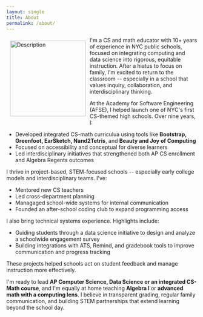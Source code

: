 ```yaml
---
layout: single
title: About
permalink: /about/
---
```

<p style="float: left; margin: 10px;">
  <img src="{{ '/assets/images/headshot.jpg' | relative_url }}" alt="Description" width="200" />
</p>

I'm a CS and math educator with 10+ years of experience in NYC public schools, focused on integrating computing and data science into rigorous, equitable instruction. After a hiatus to focus on family, I'm excited to return to the classroom -- especially in a school that values inquiry, collaboration, and interdisciplinary thinking.

At the Academy for Software Engineering (AFSE), I helped launch one of NYC's first CS-themed high schools. Over nine years, I:
- Developed integrated CS-math curriculua using tools like **Bootstrap, Greenfoot, EarSketch, Nand2Tetris**, and **Beauty and Joy of Computing**
- Focused on accessibility and conceptual for diverse learners
- Led interdisciplinary initiatives that strengthened both AP CS enrollment and Algebra Regents outcomes

I thrive in project-based, STEM-focused schools -- especially early college models and interdisciplinary teams. I've:
- Mentored new CS teachers
- Led cross-department planning
- Managaged school-wide systems for internal communication
- Founded an after-school coding club to expand programming access

I also bring technical systems experience. Highlights include:
- Guiding students through a data science initiative to design and analyze a schoolwide engagement survey
- Building integrations with ATS, Remind, and gradebook tools to improve communication and progress tracking

These projects helped schools act on student feedback and manage instruction more effectively.

I'm ready to lead **AP Computer Science, Data Science or an integrated CS-Math course**, and I'm equally at home teaching **Algebra I** or **advanced math with a computing lens**. I believe in transparent grading, regular family communication, and building STEM partnerships that extend learning beyond the school day.
